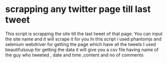 # scrapping any twitter page  till last tweet
This script is scrapping the site till the last tweet of that page.
You can input  the site name and it will scrape it for you
In this script i used phantomjs and selenium webdriver for getting the page which have all the tweets
I used beautifulsoup for getting the data
it will give you a csv file having name of the guy who tweeted , date and time ,content and no of comments
